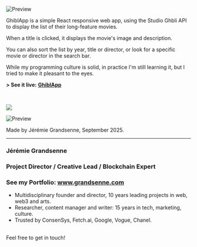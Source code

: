 


![Preview](https://apps.grandsenne.com/ghiblapp/assets/princesse-mononoke-CESeXHLj.webp)


GhiblApp is a simple React responsive web app, using the Studio Ghbli API to display the list of their long-feature movies.

When a title is clicked, it displays the movie's image and description.

You can also sort the list by year, title or director, or look for a specific movie or director in the search bar. 

While my programming culture is solid, in practice I'm still learning it, but I tried to make it pleasant to the eyes. 


**\> See it live:** <a href='https://apps.grandsenne.com/ghiblapp/' target='_blank'><b>GhiblApp</b></a>

<br>

<a href='https://apps.grandsenne.com/ghiblapp' target='_blank'><img src='https://apps.grandsenne.com/ghiblapp/jeremiegrandsenne_ghiblapp.png'></a>

![Preview](https://apps.grandsenne.com/ghiblapp/jeremiegrandsenne_ghiblapp.png)

Made by Jérémie Grandsenne, September 2025.


---

### Jérémie Grandsenne 
### Project Director / Creative Lead / Blockchain Expert
### See my Portfolio: www.grandsenne.com


- Multidisciplinary founder and director, 10 years leading projects in web, web3 and arts.
- Researcher, content manager and writer: 15 years in tech, marketing, culture.
- Trusted by ConsenSys, Fetch.ai, Google, Vogue, Chanel. 

<br>Feel free to get in touch!